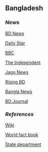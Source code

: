 ## Bangladesh ##

### _News_ ###
[BD News](https://bdnews24.com/)

[Daily Star](https://www.thedailystar.net/)

[BBC](https://www.bbc.com/news/topics/c77jz3md7grt/bangladesh)

[The Independent](https://www.independent.co.uk/topic/Bangladesh)

[Jago News](https://www.jagonews24.com/en)

[Rising BD](https://www.risingbd.com/english/)

[Bangla News](https://www.banglanews24.com/english/)

[BD Journal](https://www.bd-journal.com/english)

[]()

[]()

[]()

[]()

### _References_ ###
[Wiki](https://en.wikipedia.org/wiki/Bangladesh)

[World fact book](https://www.cia.gov/library/publications/the-world-factbook/geos/bg.html)

[State department](https://www.state.gov/countries-areas/bangladesh/)
